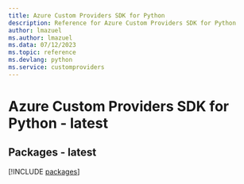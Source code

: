 ```yaml
---
title: Azure Custom Providers SDK for Python
description: Reference for Azure Custom Providers SDK for Python
author: lmazuel
ms.author: lmazuel
ms.data: 07/12/2023
ms.topic: reference
ms.devlang: python
ms.service: customproviders
---
```

# Azure Custom Providers SDK for Python - latest
## Packages - latest
[!INCLUDE [packages](custom-providers-index.md)]